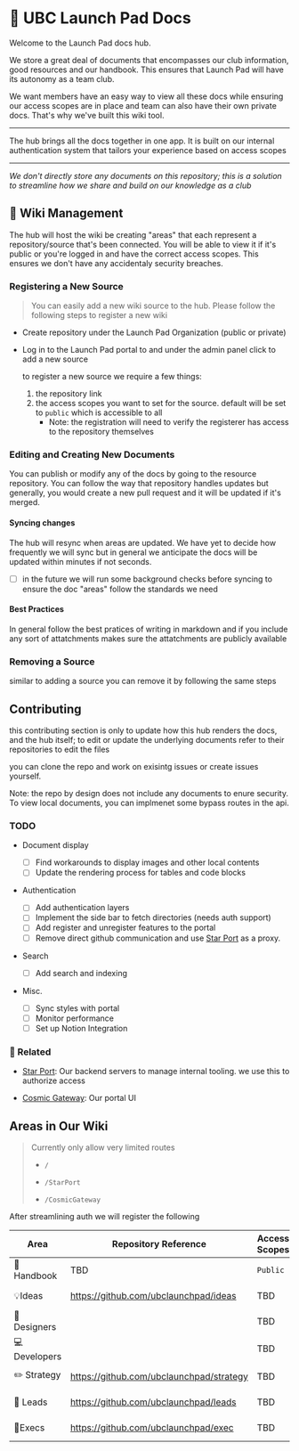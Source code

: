 # 📖 UBC Launch Pad Docs

Welcome to the Launch Pad docs hub.

We store a great deal of documents that encompasses our club information, good resources and our handbook. This ensures that Launch Pad will have its autonomy as a team club.

We want members have an easy way to view all these docs while ensuring our access scopes are in place and team can also have their own private docs. That's why we've built this wiki tool.

---

The hub brings all the docs together in one app. It is built on our internal authentication system that tailors your experience based on access scopes

---

_We don't directly store any documents on this repository; this is a solution to streamline how we share and build on our knowledge as a club_

## 📝 Wiki Management

The hub will host the wiki be creating "areas" that each represent a repository/source that's been connected. You will be able to view it if it's public or you're logged in and have the correct access scopes. This ensures we don't have any accidentaly security breaches.

### Registering a New Source

> You can easily add a new wiki source to the hub. Please follow the following steps to register a new wiki

- Create repository under the Launch Pad Organization (public or private)

- Log in to the Launch Pad portal to and under the admin panel click to add a new source

  to register a new source we require a few things:

  1. the repository link
  2. the access scopes you want to set for the source. default will be set to `public` which is accessible to all
     - Note: the registration will need to verify the registerer has access to the repository themselves

### Editing and Creating New Documents

You can publish or modify any of the docs by going to the resource repository. You can follow the way that repository handles updates but generally, you would create a new pull request and it will be updated if it's merged.

#### Syncing changes

The hub will resync when areas are updated. We have yet to decide how frequently we will sync but in general we anticipate the docs will be updated within minutes if not seconds.

- [ ] in the future we will run some background checks before syncing to ensure the doc "areas" follow the standards we need

#### Best Practices

In general follow the best pratices of writing in markdown and if you include any sort of attatchments makes sure the attatchments are publicly available

### Removing a Source

similar to adding a source you can remove it by following the same steps

## Contributing

this contributing section is only to update how this hub renders the docs, and the hub itself; to edit or update the underlying documents refer to their repositories to edit the files

you can clone the repo and work on exisintg issues or create issues yourself.

Note: the repo by design does not include any documents to enure security. To view local documents, you can implmenet some bypass routes in the api.

### TODO

- Document display

  - [ ] Find workarounds to display images and other local contents
  - [ ] Update the rendering process for tables and code blocks

- Authentication

  - [ ] Add authentication layers
  - [ ] Implement the side bar to fetch directories (needs auth support)
  - [ ] Add register and unregister features to the portal
  - [ ] Remove direct github communication and use [Star Port](https://github.com/ubclaunchpad/StarPort) as a proxy.

- Search

  - [ ] Add search and indexing

- Misc.

  - [ ] Sync styles with portal
  - [ ] Monitor performance
  - [ ] Set up Notion Integration

### 🔗 Related

- [Star Port](https://github.com/ubclaunchpad/StarPort): Our backend servers to manage internal tooling. we use this to authorize access

- [Cosmic Gateway](https://github.com/ubclaunchpad/CosmicGateway): Our portal UI

## Areas in Our Wiki

> Currently only allow very limited routes
>
> - `/`
>
> - `/StarPort`
> - `/CosmicGateway`

After streamlining auth we will register the following

| Area          | Repository Reference                       | Access Scopes | Status      |
| ------------- | ------------------------------------------ | ------------- | ----------- |
| 📓 Handbook   | TBD                                        | `Public`      | To be added |
| 💡Ideas       | <https://github.com/ubclaunchpad/ideas>    | TBD           | To be added |
| 🎨 Designers  |                                            | TBD           | To be added |
| 💻 Developers |                                            | TBD           | To be added |
| ✏️ Strategy   | <https://github.com/ubclaunchpad/strategy> | TBD           | To be added |
| 📄 Leads      | <https://github.com/ubclaunchpad/leads>    | TBD           | To be added |
| 📃Execs       | <https://github.com/ubclaunchpad/exec>     | TBD           | To be added |
